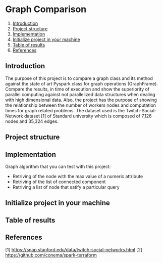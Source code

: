 # Graph Comparison

1. [Introduction](#Introduction)
2. [Project structure](#Project-structure)
3. [Implementation](#Implementation)
4. [Initialize project in your machine](#Initialize-project-in-your-machine)
6. [Table of results](#Table-of-results)
8. [References](#References)

## Introduction
The purpose of this project is to compare a graph class and its method against the state of art Pyspark class for graph operations (GraphFrame). Compare the results, in time of execution and show the superiority of parallel computing against not parallelized data structures when dealing with high dimensional data. Also, the project has the purpose of showing the relationship between the number of workers nodes and computation times for graph related problems. The dataset used is the Twitch-Social-Network dataset [1] of Standard university which is composed of 7,126 nodes and 35,324 edges. 

## Project structure


## Implementation
Graph algorithm that you can test with this project:
- Retriving of the node with the max value of a numeric attribute
- Retriving of the list of connected component
- Retriving a list of node that satify a particular query
## Initialize project in your machine

## Table of results

## References
\[1\] https://snap.stanford.edu/data/twitch-social-networks.html
\[2\] https://github.com/conema/spark-terraform

